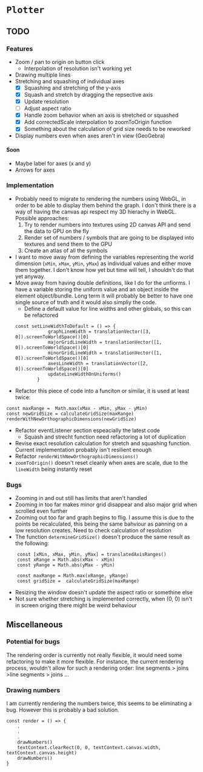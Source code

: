 # `Plotter`
## TODO 
### Features
- Zoom / pan to origin on button click
    - Interpolation of resolution isn't working yet
- Drawing multiple lines
- Stretching and squashing of individual axes
    - [x] Squashing and stretching of the y-axis
    - [x] Squash and stretch by dragging the repsective axis
    - [x] Update resolution
    - [ ] Adjust aspect ratio
    - [x] Handle zoom behavior when an axis is stretched or squashed
    - [x] Add correctedScale interpolation to zoomToOrigin function
    - [x] Something about the calculation of grid size needs to be reworked
- Display numbers even when axes aren't in view (GeoGebra)
#### Soon
- Maybe label for axes (x and y)
- Arrows for axes



### Implementation 
- Probably need to migrate to rendering the numbers using WebGL, in order to be able to display them behind the graph. I don't think there is a way of having the canvas api respect my 3D hierachy in WebGL.
Possible approaches:
    1. Try to render numbers into textures using 2D canvas API and send the data to GPU on the fly
    2. Render set of numbers / symbols that are going to be displayed into textures and send them to the GPU 
    3. Create an atlas of all the symbols
- I want to move away from defining the variables representing the world dimension (`xMin`, `xMax`, `yMin`, `yMax`) as individual values and either move them together. I don't know how yet but time will tell, I shouldn't do that yet anyway.
- Move away from having double definitions, like I do for the unfiorms. I have a variable storing the uniform value and an object inside the element object/bundle. Long term it will probably be better to have one single source of truth and it would also simpliy the code. 
    - Define a default value for line widths and other globals, so this can be refactored
    ```JS
    const setLineWidthToDefault = () => {
                graphLineWidth = translationVector([3, 0]).screenToWorldSpace()[0]
                majorGridLineWidth = translationVector([1, 0]).screenToWorldSpace()[0]
                minorGridLineWidth = translationVector([1, 0]).screenToWorldSpace()[0]
                axesLineWidth = translationVector([2, 0]).screenToWorldSpace()[0]
                updateLineWidthOnUniforms()
            }
    ```
- Refactor this piece of code into a funciton or similar, it is used at least twice: 
```JS
const maxRange =  Math.max(xMax - xMin, yMax - yMin)
const newGridSize = calculateGridSize(maxRange)
renderWithNewOrthographicDimensions(newGridSize)
```
- Refactor eventListener section espeacially the latest code
    - Squash and strecht function need refactoring a lot of duplication
- Revise exact resolution calculation for stretch and squashing function. Current implementation probably isn't resilient enough
- Refactor `renderWithNewOrthographicDimensions()`
- `zoomToOrigin()` doesn't reset cleanly when axes are scale, due to the `lineWidth` being instantly reset

### Bugs
- Zooming in and out still has limits that aren't handled
- Zooming in too far makes minor grid disappear and also major grid when scrolled even further
- Zooming out too far and graph begins to flig. I assume this is due to the points be recalculated, this being the same bahviour as panning on a low resolution creates. Need to check calculation of resolution 
- The function `determineGridSize()` doesn't produce the same result as the following:
```JS
    const [xMin, xMax, yMin, yMax] = translatedAxisRanges()
    const xRange = Math.abs(xMax - xMin)
    const yRange = Math.abs(yMax - yMin)

    const maxRange = Math.max(xRange, yRange)
    const gridSize =  calculateGridSize(maxRange)
```
- Resizing the window doesn't update the aspect ratio or somethine else
- Not sure whether stretching is implemented correctly, when (0, 0) isn't in screen origing there might be weird behaviour 

## Miscellaneous 
### Potential for bugs
The rendering order is currently not really flexible, it would need some refactoring to make it more flexible. For instance, the current rendering process, wouldn't allow for such a rendering order: line segments > joins >line segments > joins ...

### Drawing numbers
I am currently rendering the numbers twice, this seems to be eliminating a bug. However this is probably a bad solution.
```JS
const render = () => {
    .
    .
    .
    drawNumbers()
    textContext.clearRect(0, 0, textContext.canvas.width, textContext.canvas.height)
    drawNumbers()
}
```
